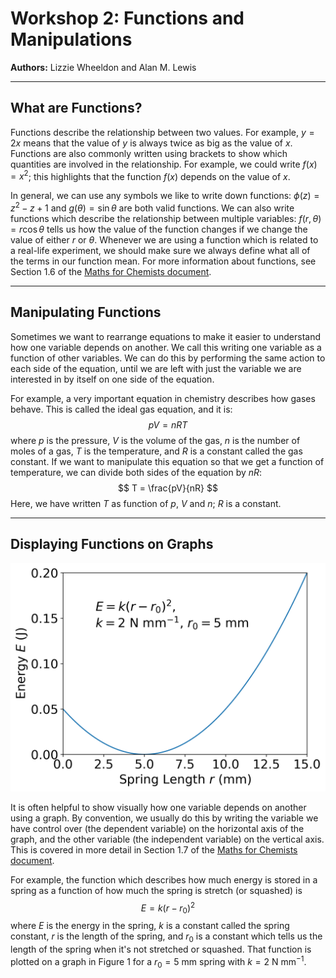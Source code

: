 # Workshop 2: Functions and Manipulations
**Authors:** Lizzie Wheeldon and Alan M. Lewis

---

## What are Functions?

Functions describe the relationship between two values. For example, $y=2x$ means that the value of $y$ is always twice as big as the value of $x$. Functions are also commonly written using brackets to show which quantities are involved in the relationship. For example, we could write $f(x) = x^2$; this highlights that the function $f(x)$ depends on the value of $x$.

In general, we can use any symbols we like to write down functions: $\phi(z) = z^2-z+1$ and $g(\theta) = \sin{\theta}$ are both valid functions. We can also write functions which describe the relationship between multiple variables: $f(r,\theta) = r\cos{\theta}$ tells us how the value of the function changes if we change the value of either $r$ or $\theta$. Whenever we are using a function which is related to a real-life experiment, we should make sure we always define what all of the terms in our function mean. For more information about functions, see Section 1.6 of the [Maths for Chemists document](https://edu.rsc.org/download?ac=15395#subsection.1.6).

---

## Manipulating Functions

Sometimes we want to rearrange equations to make it easier to understand how one variable depends on another. We call this writing one variable as a function of other variables. We can do this by performing the same action to each side of the equation, until we are left with just the variable we are interested in by itself on one side of the equation.

For example, a very important equation in chemistry describes how gases behave. This is called the ideal gas equation, and it is:  
$$
pV = nRT
$$
where $p$ is the pressure, $V$ is the volume of the gas, $n$ is the number of moles of a gas, $T$ is the temperature, and $R$ is a constant called the gas constant. If we want to manipulate this equation so that we get a function of temperature, we can divide both sides of the equation by $nR$:  
$$
T = \frac{pV}{nR}
$$
Here, we have written $T$ as function of $p$, $V$ and $n$; $R$ is a constant.

---

## Displaying Functions on Graphs

![The energy of a spring as a function of its length.](spring.png)

It is often helpful to show visually how one variable depends on another using a graph. By convention, we usually do this by writing the variable we have control over (the dependent variable) on the horizontal axis of the graph, and the other variable (the independent variable) on the vertical axis. This is covered in more detail in Section 1.7 of the [Maths for Chemists document](https://edu.rsc.org/download?ac=15395#subsection.1.7).

For example, the function which describes how much energy is stored in a spring as a function of how much the spring is stretch (or squashed) is  
$$
E = k(r-r_0)^2
$$
where $E$ is the energy in the spring, $k$ is a constant called the spring constant, $r$ is the length of the spring, and $r_0$ is a constant which tells us the length of the spring when it's not stretched or squashed. That function is plotted on a graph in Figure&nbsp;1 for a $r_0 = 5$ mm spring with $k=2$ N mm$^{-1}$.
